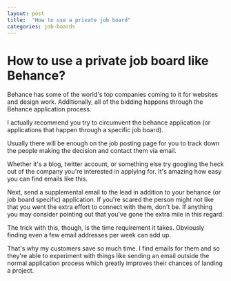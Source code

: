 ```yaml
---
layout: post
title:  "How to use a private job board"
categories: job-boards
---
```


# How to use a private job board like Behance?
Behance has some of the world's top companies coming to it for websites and design work. Additionally, all of the bidding happens through the Behance application process.  

I actually recommend you try to circumvent the behance application (or applications that happen through a specific job board). 

Usually there will be enough on the job posting page for you to track down the people making the decision and contact them via email. 

Whether it's a blog, twitter account, or something else try googling the heck out of the company you're interested in applying for. It's amazing how easy you can find emails like this. 

Next, send a supplemental email to the lead in addition to your behance (or job board specific) application. If you're scared the person might not like that you went the extra effort to connect with them, don't be. If anything you may consider pointing out that you've gone the extra mile in this regard.

The trick with this, though, is the time requirement it takes. Obviously finding even a few email addresses per week can add up. 

That's why my customers save so much time. I find emails for them and so they're able to experiment with things like sending an email outside the normal application process which greatly improves their chances of landing a project. 